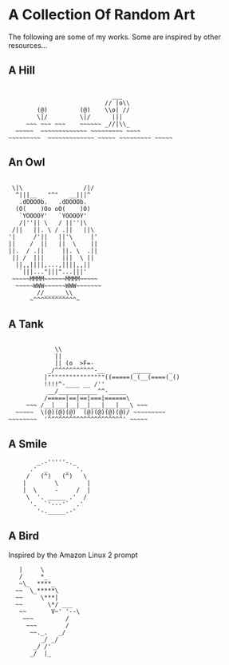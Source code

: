 # A Collection Of Random Art
The following are some of my works. Some are inspired by other resources...

## A Hill
```text

                             ___
                           // |o\\
        (@)         (@)    \\o| //
        \|/         \|/      |||
     ~~~ ~~~ ~~~    ~~~~~~ _//|\\_
  ~~~~~  ~~~~~~~~~~~~~ ~~~~~~~~~ ~~~~
~~~~~~~~~  ~~~~~~~~~~~~~ ~~~~~ ~~~~~~~~~ ~~~~~

```

## An Owl
```text

 \|\                 /|/
  ^|||__   "^"   __|||^
   .dOOOOb.   .dOOOOb.
  (O(    )Oo oO(    )O)
   `YOOOOY'   `YOOOOY'
   /|''|| \   / ||''|\
 /||   ||. \ / .||   ||\
'|     /'||   ||'\     |'
||    /  ||   ||  \    ||
||.  / .||     ||. \  .||
 || /  |||     |||  \ ||
  ||,,||||,...,||||,,||
   `|||..."|||"...|||'
 ~~~~~MMMM~~~~~~MMMM~~~~~
  ~~~~~WWW~~~~~~WWW~~~~~~~
        //______\\
      ~^^^^^^^^^^^^~

```

## A Tank
```text
       
             \\
             ||
             || (o  >F=-
           _/^^^^^^^^^^^-__        _____     _
          |""""""""""""""""((=====(_(__(====(_()
          !!!!^-____ __ /''
           __/___________^^-_____
          /=====|==|==|===|======\
     ~~~ /__|___|__|__|___|___|___\ ~~~
  ~~~~~  \(@)(@)(@)  (@)(@)(@)(@)/ ~~~~~~~~~
~~~~~~~~  '^^^^^^^^^^^^^^^^^^^^^' ~~~~~

```

## A Smile
```
        _.-'''''-._
      .'  _     _  '.
     /   (^)   (^)   \
    |        \        |
    |  \     -     /  |
     \  '. _____ .'  /
      '.  `'---'`  .'
        '-._____.-'
```

## A Bird
Inspired by the Amazon Linux 2 prompt
```text
   |     \
   /     *_
   ~\_  ****_
  ~~  \_*****\
  ~~     \***|
  ~~       \*/ ___
   ~~       V~' '--\
    ~~~         /
     ~~~        /
      ~~._.   _/
         _/ _/
       _/ /'
      _/  |_
```
